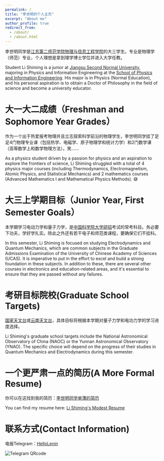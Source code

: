 ```yaml
---
permalink: /
title: "李世明的个人主页"
excerpt: "About me"
author_profile: true
redirect_from: 
  - /about/
  - /about.html
---
```


李世明同学是[江苏第二师范学院](https://www.jssnu.edu.cn/)[物理与信息工程学院](https://pe.jssnu.edu.cn/main.htm)的大三学生。专业是物理学（师范）专业，个人理想是拿到理学博士学位并进入大学任教。

Student Li Shiming is a junior at [Jiangsu Second Normal University](https://www.jssnu.edu.cn/), majoring in Physics and Information Engineering at the [School of Physics and Information Engineering](https://pe.jssnu.edu.cn/main.htm). His major is in Physics (Normal Education), and his personal aspiration is to obtain a Doctor of Philosophy in the field of science and become a university educator.

大一大二成绩（Freshman and Sophomore Year Grades）
======
作为一个出于热爱报考物理并且立志探索科学前沿的物理学生，李世明同学挂了足足4门物理专业课（包括热学、电磁学、原子物理学和统计力学）和2门数学课（高等数学上和数学物理方法）。笑……

As a physics student driven by a passion for physics and an aspiration to explore the frontiers of science, Li Shiming struggled with a total of 4 physics major courses (including Thermodynamics, Electromagnetism, Atomic Physics, and Statistical Mechanics) and 2 mathematics courses (Advanced Mathematics I and Mathematical Physics Methods). 😅

大三上学期目标（Junior Year, First Semester Goals）
======
本学期学习电动力学和量子力学，是[中国科学院大学研招](https://admission.ucas.ac.cn/)考试的常考科目。务必要下功夫，学好学扎实。除此之外还有若干电子和师范类课程，要确保它们不挂科。

In this semester, Li Shiming is focused on studying Electrodynamics and Quantum Mechanics, which are common subjects in the Graduate Admissions Examination of the University of Chinese Academy of Sciences (UCAS). It is imperative to put in the effort to excel and build a strong foundation in these subjects. In addition to these, there are several other courses in electronics and education-related areas, and it's essential to ensure that they are passed without any failures.

考研目标院校(Graduate School Targets)
======
[国家天文台](http://www.bao.ac.cn/)或[云南天文台](http://www.ynao.ac.cn/)，具体目标将根据本学期对量子力学和电功力学的学习进度选择。

Li Shiming's graduate school targets include the National Astronomical Observatory of China (NAOC) or the Yunnan Astronomical Observatory (YNAO). The specific choice will depend on the progress of their studies in Quantum Mechanics and Electrodynamics during this semester.

一个更严肃一点的简历(A More Formal Resume)
======
你可以在这找到我的简历：[李世明同学单薄的简历](../assets/lsmResume.pdf)

You can find my resume here: [Li Shiming's Modest Resume](/assets/lsmResume.pdf)

联系方式(Contact Information)
======
电报Telegram：[HelloLenin](https://t.me/HelloLenin)

![Telegram QRcode](/image/TelegramQR)

